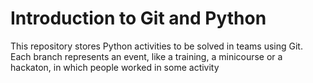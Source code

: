 # Introduction to Git and Python

This repository stores Python activities to be solved in teams using Git.
Each branch represents an event, like
a training, a minicourse or a hackaton, in which people worked in some activity

